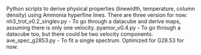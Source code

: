 Python scripts to derive physical properties (linewidth, temperature, column density) using Ammonia hyperfine lines.
There are three version for now:
	nh3_trot_v0.2_singlev.py - To go through a datacube and derive maps, assuming there is only one velocity.
	pyamor_v0.4.py			 - To go through a datacube too, but there could be two velocity components.
	ave_spec_g2853.py		 - To fit a single spectrum. Optimized for G28.53 for now.
